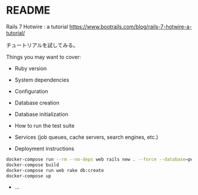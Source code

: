 # README

Rails 7 Hotwire : a tutorial
https://www.bootrails.com/blog/rails-7-hotwire-a-tutorial/

チュートリアルを試してみる。

Things you may want to cover:

* Ruby version

* System dependencies

* Configuration

* Database creation

* Database initialization

* How to run the test suite

* Services (job queues, cache servers, search engines, etc.)

* Deployment instructions

```bash
docker-compose run --rm --no-deps web rails new . --force --database=postgresql
docker-compose build
docker-compose run web rake db:create
docker-compose up
```

* ...
